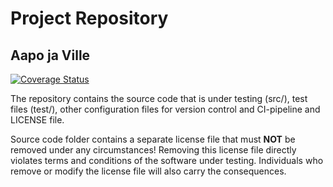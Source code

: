 # Project Repository

## Aapo ja Ville

[![Coverage Status](https://coveralls.io/repos/github/villemae/COMP.SE.200/badge.svg?branch=main)](https://coveralls.io/github/villemae/COMP.SE.200?branch=main)

The repository contains the source code that is under testing (src/), test files (test/), other configuration files for version control and CI-pipeline and LICENSE file.

Source code folder contains a separate license file that must **NOT** be removed under any circumstances!
Removing this license file directly violates terms and conditions of the software under testing.
Individuals who remove or modify the license file will also carry the consequences.
